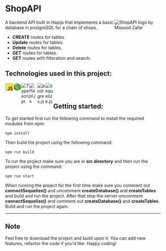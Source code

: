 # ShopAPI 

<img src="https://cdn-icons-png.flaticon.com/512/3094/3094456.png" align="right"
     alt="ShopAPI  logo by Masood Zafar" width="150" height="120">

A backend API built in Hapijs that implements a basic database in postgreSQL for a chain of shops.

* **CREATE** routes for tables.
* **Update** routes for tables.
* **Delete** routes for tables.
* **GET** routes for tables.
* **GET** routes with filteration and search.

## Technologies used in this project:

<img align="left" alt="JavaScript" width="26px" src="https://raw.githubusercontent.com/github/explore/80688e429a7d4ef2fca1e82350fe8e3517d3494d/topics/javascript/javascript.png" />
<img align="left" alt="Node.js" width="26px" src="https://raw.githubusercontent.com/github/explore/80688e429a7d4ef2fca1e82350fe8e3517d3494d/topics/nodejs/nodejs.png" />
<img src="https://upload.wikimedia.org/wikipedia/commons/thumb/4/4c/Typescript_logo_2020.svg/1024px-Typescript_logo_2020.svg.png" img align="left" alt="Typescript" width="26px">
<img src="https://raw.githubusercontent.com/hapijs/assets/master/images/hapi.png" img align="left" alt="Hapi.js" width="26px">
<img src="https://www.postgresql.org/media/img/about/press/elephant.png" img align="left" alt="postgres.js" width="26px">
<img src="https://brandslogos.com/wp-content/uploads/images/sequelize-logo-vector.svg" img align="left" alt="sequelize.js" width="26px">

<br> </br>

## Getting started:

To get started first run the following command to install the required modules from npm: 

```shell
npm install
```
Then build the project using the following command:

```shell
npm run build
```

To run the project make sure you are in **src directory** and then run the project using the command:

```shell
npm run start
```

When running the project for the first time make sure you comment out **connectSequelize()** and uncomment **createDatabase()** and **createTables** 
and build and run the project. After that stop the server uncomment **connectSequelize()** and comment out **createDatabase()** and **createTables**. 
Build and run the project again.

---

## Note

Feel free to download the project and build upon it. You can add
new features, refactor the code if you'd like. Happy coding!
